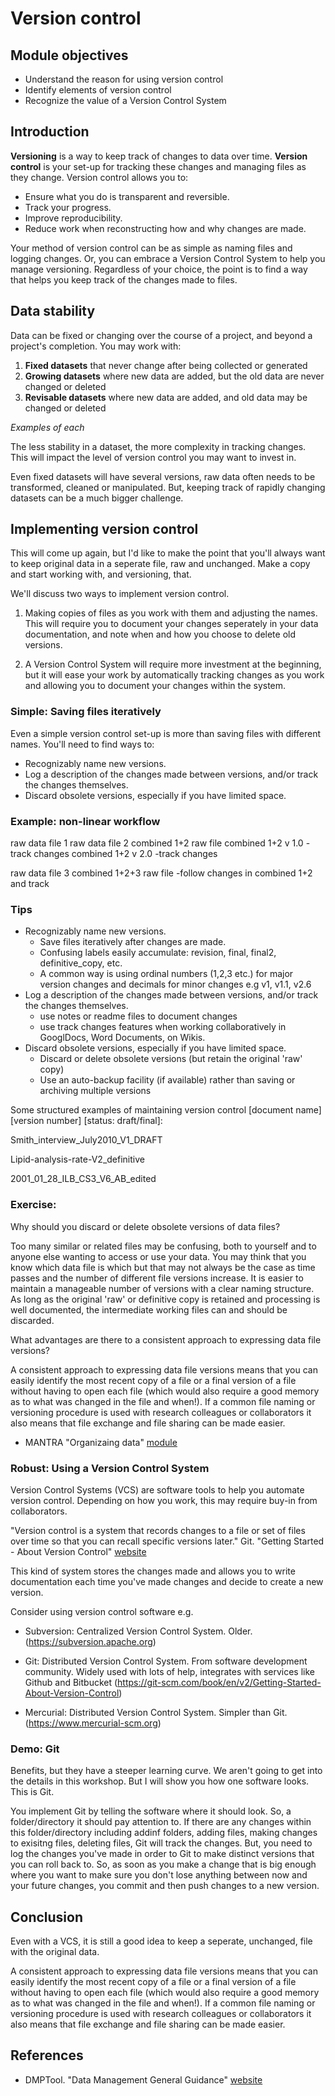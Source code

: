 # Version control
## Module objectives
- Understand the reason for using version control
- Identify elements of version control 
- Recognize the value of a Version Control System

## Introduction
**Versioning** is a way to keep track of changes to data over time. **Version control** is your set-up for tracking these changes and managing files as they change. Version control allows you to:

- Ensure what you do is transparent and reversible.
- Track your progress.
- Improve reproducibility.
- Reduce work when reconstructing how and why changes are made.

Your method of version control can be as simple as naming files and logging changes. Or, you can embrace a Version Control System to help you manage versioning. Regardless of your choice, the point is to find a way that helps you keep track of the changes made to files.

## Data stability
Data can be fixed or changing over the course of a project, and beyond a project's completion. You may work with:

1. **Fixed datasets** that never change after being collected or generated
2. **Growing datasets** where new data are added, but the old data are never changed or deleted
3. **Revisable datasets** where new data are added, and old data may be changed or deleted

*Examples of each*

The less stability in a dataset, the more complexity in tracking changes. This will impact the level of version control you may want to invest in.
 
Even fixed datasets will have several versions, raw data often needs to be transformed, cleaned or manipulated. But, keeping track of rapidly changing datasets can be a much bigger challenge. 

## Implementing version control
This will come up again, but I'd like to make the point that you'll always want to keep original data in a seperate file, raw and unchanged. Make a copy and start working with, and versioning, that.
 
We'll discuss two ways to implement version control.

1. Making copies of files as you work with them and adjusting the names. This will require you to document your changes seperately in your data documentation, and note when and how you choose to delete old versions. 

2. A Version Control System will require more investment at the beginning, but it will ease your work by automatically tracking changes as you work and allowing you to document your changes within the system.

### Simple: Saving files iteratively
Even a simple version control set-up is more than saving files with different names. You'll need to find ways to:

- Recognizably name new versions.
- Log a description of the changes made between versions, and/or track the changes themselves.
- Discard obsolete versions, especially if you have limited space.

### Example: non-linear workflow
raw data file 1
raw data file 2
combined 1+2 raw file
combined 1+2 v 1.0 -track changes
combined 1+2 v 2.0 -track changes

raw data file 3
combined 1+2+3 raw file -follow changes in combined 1+2 and track

### Tips
- Recognizably name new versions.
	- Save files iteratively after changes are made.
	- Confusing labels easily accumulate: revision, final, final2, definitive_copy, etc.
	- A common way is using ordinal numbers (1,2,3 etc.) for major version changes and decimals for minor changes e.g v1, v1.1, v2.6
- Log a description of the changes made between versions, and/or track the changes themselves.
	- use notes or readme files to document changes
	- use track changes features when working collaboratively in GooglDocs, Word Documents, on Wikis.
- Discard obsolete versions, especially if you have limited space.
	- Discard or delete obsolete versions (but retain the original 'raw' copy)
	- Use an auto-backup facility (if available) rather than saving or archiving multiple versions
	


Some structured examples of maintaining version control [document name] [version number] [status: draft/final]:

Smith_interview_July2010_V1_DRAFT

Lipid-analysis-rate-V2_definitive

2001_01_28_ILB_CS3_V6_AB_edited

### Exercise: 
Why should you discard or delete obsolete versions of data files?

Too many similar or related files may be confusing, both to yourself and to anyone else wanting to access or use your data. You may think that you know which data file is which but that may not always be the case as time passes and the number of different file versions increase. It is easier to maintain a manageable number of versions with a clear naming structure. As long as the original 'raw' or definitive copy is retained and processing is well documented, the intermediate working files can and should be discarded.

What advantages are there to a consistent approach to expressing data file versions?

A consistent approach to expressing data file versions means that you can easily identify the most recent copy of a file or a final version of a file without having to open each file (which would also require a good memory as to what was changed in the file and when!). If a common file naming or versioning procedure is used with research colleagues or collaborators it also means that file exchange and file sharing can be made easier.

- MANTRA "Organizaing data" [module](http://mantra.edina.ac.uk/organisingdata/)

### Robust: Using a Version Control System
Version Control Systems (VCS) are software tools to help you automate version control. Depending on how you work, this may require buy-in from collaborators.

"Version control is a system that records changes to a file or set of files over time so that you can recall specific versions later."
Git. "Getting Started - About Version Control" [website](https://git-scm.com/book/en/v2/Getting-Started-About-Version-Control)

This kind of system stores the changes made and allows you to write documentation each time you've made changes and decide to create a new version.

Consider using version control software e.g. 

- Subversion: Centralized Version Control System. Older. (https://subversion.apache.org)  

- Git: Distributed Version Control System. From software development community. Widely used with lots of help, integrates with services like Github and Bitbucket (https://git-scm.com/book/en/v2/Getting-Started-About-Version-Control)

- Mercurial: Distributed Version Control System. Simpler than Git. (https://www.mercurial-scm.org)

### Demo: Git
Benefits, but they have a steeper learning curve. We aren't going to get into the details in this workshop. But I will show you how one software looks. This is Git.

You implement Git by telling the software where it should look. So, a folder/directory it should pay attention to. If there are any changes within this folder/directory including addinf folders, adding files, making changes to exisitng files, deleting files, Git will track the changes. But, you need to log the changes you've made in order to Git to make distinct versions that you can roll back to. So, as soon as you make a change that is big enough where you want to make sure you don't lose anything between now and your future changes, you commit and then push changes to a new version.

## Conclusion

Even with a VCS, it is still a good idea to keep a seperate, unchanged, file with the original data.

A consistent approach to expressing data file versions means that you can easily identify the most recent copy of a file or a final version of a file without having to open each file (which would also require a good memory as to what was changed in the file and when!). If a common file naming or versioning procedure is used with research colleagues or collaborators it also means that file exchange and file sharing can be made easier.

## References
- DMPTool. "Data Management General Guidance" [website](https://dmptool.org/dm_guidance)